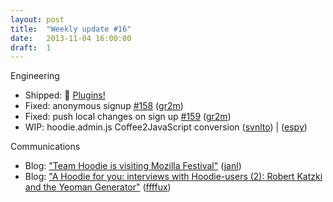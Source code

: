 ```yaml
---
layout: post
title:  "Weekly update #16"
date:   2013-11-04 16:00:00
draft:  1
---
```


Engineering

* Shipped: :ship: [Plugins!](http://hood.ie/#plugins)
* Fixed: anonymous signup [#158](https://github.com/hoodiehq/hoodie.js/pull/158) ([gr2m](https://github.com/gr2m))
* Fixed: push local changes on sign up [#159](https://github.com/hoodiehq/hoodie.js/pull/158) ([gr2m](https://github.com/gr2m))
* WIP: hoodie.admin.js Coffee2JavaScript conversion ([svnlto](https://github.com/svnlto)) | ([espy](https://github.com/espy))

Communications

* Blog: ["Team Hoodie is visiting Mozilla Festival"](http://blog.hood.ie/2013/10/team-hoodie-is-visiting-mozilla-festival/) ([janl](https://github.com/janl))
* Blog: ["A Hoodie for you: interviews with Hoodie-users (2): Robert Katzki and the Yeoman Generator"](http://blog.hood.ie/2013/10/a-hoodie-for-you-interviews-with-hoodie-users-2-robert-katzki-and-the-yeoman-generator/) ([ffffux](https://github.com/ffffux))
